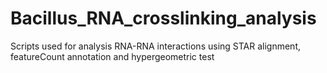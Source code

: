 # Bacillus_RNA_crosslinking_analysis
Scripts used for analysis RNA-RNA interactions using STAR alignment, featureCount annotation and hypergeometric test
